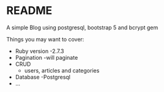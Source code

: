 # README
A simple Blog using postgresql, bootstrap 5 and bcrypt gem

Things you may want to cover:

* Ruby version
   -2.7.3
* Pagination
   -will paginate
* CRUD 
   - users, articles and categories 
* Database 
   -Postgresql
* ...
